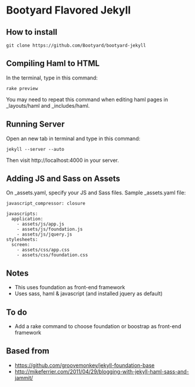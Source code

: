 # Bootyard Flavored Jekyll #

How to install
------

    git clone https://github.com/Bootyard/bootyard-jekyll

Compiling Haml to HTML
------
In the terminal, type in this command:

    rake preview

You may need to repeat this command when editing haml pages in _layouts/haml and _includes/haml.

Running Server
------
Open an new tab in terminal and type in this command:

    jekyll --server --auto

Then visit http://localhost:4000 in your server.

Adding JS and Sass on Assets
------
On _assets.yaml, specify your JS and Sass files.
Sample _assets.yaml file:

    javascript_compressor: closure

    javascripts:
      application:
        - assets/js/app.js
        - assets/js/foundation.js
        - assets/js/jquery.js
    stylesheets:
      screen:
        - assets/css/app.css
        - assets/css/foundation.css



Notes
------
* This uses foundation as front-end framework
* Uses sass, haml & javascript (and installed jquery as default)


To do
------
* Add a rake command to choose foundation or boostrap as front-end framework

Based from
------
* https://github.com/groovemonkey/jekyll-foundation-base
* http://mikeferrier.com/2011/04/29/blogging-with-jekyll-haml-sass-and-jammit/